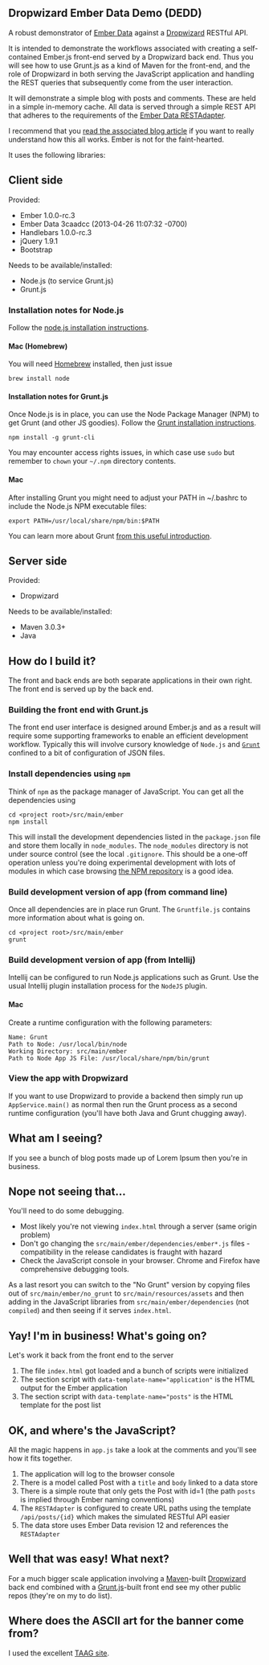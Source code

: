 ## Dropwizard Ember Data Demo (DEDD)

A robust demonstrator of [Ember Data](https://github.com/emberjs/data) against a [Dropwizard](http://dropwizard.codahale.com) RESTful API.

It is intended to demonstrate the workflows associated with creating a self-contained Ember.js front-end served by a
Dropwizard back end. Thus you will see how to use Grunt.js as a kind of Maven for the front-end, and the role of Dropwizard
in both serving the JavaScript application and handling the REST queries that subsequently come from the user interaction.

It will demonstrate a simple blog with posts and comments. These are held in a simple in-memory cache. All data is
served through a simple REST API that adheres to the requirements of the [Ember Data RESTAdapter](http://emberjs.com/guides/models/the-rest-adapter/).

I recommend that you [read the associated blog article](http://gary-rowe.com/agilestack/2013/05/11/dropwizard-with-ember-data/) if you want to really understand how this all works. Ember is not for the faint-hearted.

It uses the following libraries:

## Client side

Provided:
* Ember 1.0.0-rc.3
* Ember Data 3caadcc (2013-04-26 11:07:32 -0700)
* Handlebars 1.0.0-rc.3
* jQuery 1.9.1
* Bootstrap

Needs to be available/installed:

* Node.js (to service Grunt.js)
* Grunt.js

### Installation notes for Node.js

Follow the [node.js installation instructions](http://nodejs.org/).

#### Mac (Homebrew)

You will need [Homebrew](https://github.com/mxcl/homebrew) installed, then just issue

```
brew install node
```

#### Installation notes for Grunt.js

Once Node.js is in place, you can use the Node Package Manager (NPM) to get Grunt (and other JS goodies). Follow the [Grunt installation instructions](http://gruntjs.org/).

```
npm install -g grunt-cli
```

You may encounter access rights issues, in which case use `sudo` but remember to `chown` your `~/.npm` directory contents.

#### Mac

After installing Grunt you might need to adjust your PATH in ~/.bashrc to include the Node.js NPM executable files:

```
export PATH=/usr/local/share/npm/bin:$PATH
```

You can learn more about Grunt [from this useful introduction](http://net.tutsplus.com/tutorials/javascript-ajax/meeting-grunt-the-build-tool-for-javascript/).

## Server side

Provided:

* Dropwizard

Needs to be available/installed:

* Maven 3.0.3+
* Java

## How do I build it?

The front and back ends are both separate applications in their own right. The front end is served up by the back end.

### Building the front end with Grunt.js

The front end user interface is designed around Ember.js and as a result will require some supporting frameworks to enable
an efficient development workflow. Typically this will involve cursory knowledge of `Node.js` and [`Grunt`](http://gruntjs.com/)
confined to a bit of configuration of JSON files.

### Install dependencies using `npm`

Think of `npm` as the package manager of JavaScript. You can get all the dependencies using

```
cd <project root>/src/main/ember
npm install
```

This will install the development dependencies listed in the `package.json` file and store them locally in `node_modules`.
The `node_modules` directory is not under source control (see the local `.gitignore`. This should be a one-off operation
unless you're doing experimental development with lots of modules in which case browsing [the NPM repository](https://npmjs.org)
is a good idea.

### Build development version of app (from command line)

Once all dependencies are in place run Grunt. The `Gruntfile.js` contains more information about what is going on.

```
cd <project root>/src/main/ember
grunt
```

### Build development version of app (from Intellij)

Intellij can be configured to run Node.js applications such as Grunt. Use the usual Intellij plugin installation process
for the `NodeJS` plugin.

#### Mac

Create a runtime configuration with the following parameters:

```
Name: Grunt
Path to Node: /usr/local/bin/node
Working Directory: src/main/ember
Path to Node App JS File: /usr/local/share/npm/bin/grunt
```

### View the app with Dropwizard

If you want to use Dropwizard to provide a backend then simply run up `AppService.main()` as normal then run the
Grunt process as a second runtime configuration (you'll have both Java and Grunt chugging away).

## What am I seeing?

If you see a bunch of blog posts made up of Lorem Ipsum then you're in business.

## Nope not seeing that...

You'll need to do some debugging.

* Most likely you're not viewing `index.html` through a server (same origin problem)
* Don't go changing the `src/main/ember/dependencies/ember*.js` files - compatibility in the release candidates is fraught with hazard
* Check the JavaScript console in your browser. Chrome and Firefox have comprehensive debugging tools.

As a last resort you can switch to the "No Grunt" version by copying files out of `src/main/ember/no_grunt` to `src/main/resources/assets`
and then adding in the JavaScript libraries from `src/main/ember/dependencies` (not `compiled`) and then seeing if it serves `index.html`.

## Yay! I'm in business! What's going on?

Let's work it back from the front end to the server

1. The file `index.html` got loaded and a bunch of scripts were initialized
2. The section script with `data-template-name="application"` is the HTML output for the Ember application
3. The section script with `data-template-name="posts"` is the HTML template for the post list

## OK, and where's the JavaScript?

All the magic happens in `app.js` take a look at the comments and you'll see how it fits together.

1. The application will log to the browser console
2. There is a model called Post with a `title` and `body` linked to a data store
3. There is a simple route that only gets the Post with id=1 (the path `posts` is implied through Ember naming conventions)
4. The `RESTAdapter` is configured to create URL paths using the template `/api/posts/{id}` which makes the simulated RESTful API easier
5. The data store uses Ember Data revision 12 and references the `RESTAdapter`

## Well that was easy! What next?

For a much bigger scale application involving a [Maven](http://maven.apache.org)-built [Dropwizard](http://dropwizard.codahale.com) back end combined
with a [Grunt.js](http://gruntjs.com)-built front end see my other public repos (they're on my to do list).

## Where does the ASCII art for the banner come from?

I used the excellent [TAAG site](http://patorjk.com/software/taag).